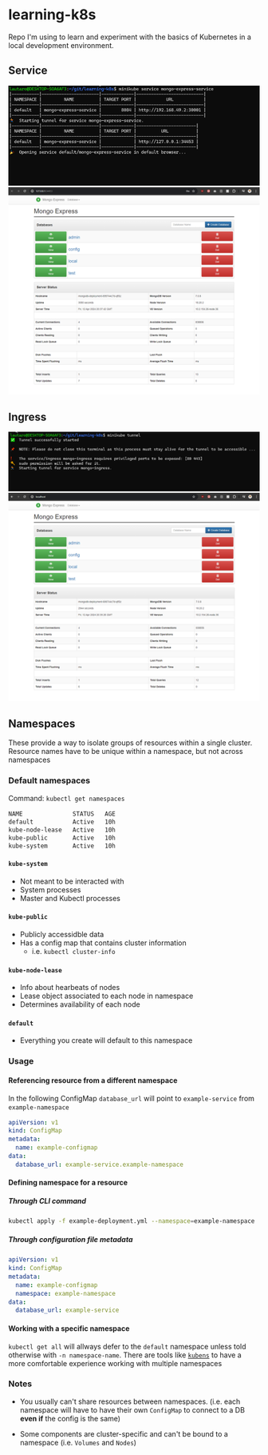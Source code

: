 # learning-k8s

Repo I'm using to learn and experiment with the basics of Kubernetes in a local development environment.

## Service

![running minikube service](./docs/minikube_service_terminal.png)
![service result](./docs/minikube_service_browser.png)

## Ingress

![running minikube tunnel](./docs/minikube_tunnel_terminal.png)
![ingress result](./docs/minikube_tunnel_browser.png)

## Namespaces

These provide a way to isolate groups of resources within a single cluster.
Resource names have to be unique within a namespace, but not across namespaces

### Default namespaces
Command: `kubectl get namespaces`

```logs
NAME              STATUS   AGE
default           Active   10h
kube-node-lease   Active   10h
kube-public       Active   10h
kube-system       Active   10h
```

#### `kube-system`
* Not meant to be interacted with
* System processes
* Master and Kubectl processes

#### `kube-public`
* Publicly accessidble data
* Has a config map that contains cluster information
    * i.e. `kubectl cluster-info`

#### `kube-node-lease`
* Info about hearbeats of nodes
* Lease object associated to each node in namespace
* Determines availability of each node

#### `default`
* Everything you create will default to this namespace

### Usage

#### Referencing resource from a different namespace

In the following ConfigMap `database_url` will point to `example-service` from `example-namespace`

```yml
apiVersion: v1
kind: ConfigMap
metadata:
  name: example-configmap
data:
  database_url: example-service.example-namespace
```

#### Defining namespace for a resource

##### Through CLI command
```sh
kubectl apply -f example-deployment.yml --namespace=example-namespace
``` 

##### Through configuration file metadata
```yml
apiVersion: v1
kind: ConfigMap
metadata:
  name: example-configmap
  namespace: example-namespace
data:
  database_url: example-service
```

#### Working with a specific namespace
`kubectl get all` will allways defer to the `default` namespace unless told otherwise with `-n namespace-name`.
There are tools like [`kubens`](https://github.com/ahmetb/kubectx) to have a more comfortable experience working with multiple namespaces

### Notes

* You usually can't share resources between namespaces. (i.e. each namespace will have to have their own `ConfigMap` to connect to a DB **even if** the config is the same)

* Some components are cluster-specific and can't be bound to a namespace (i.e. `Volumes` and `Nodes`)
